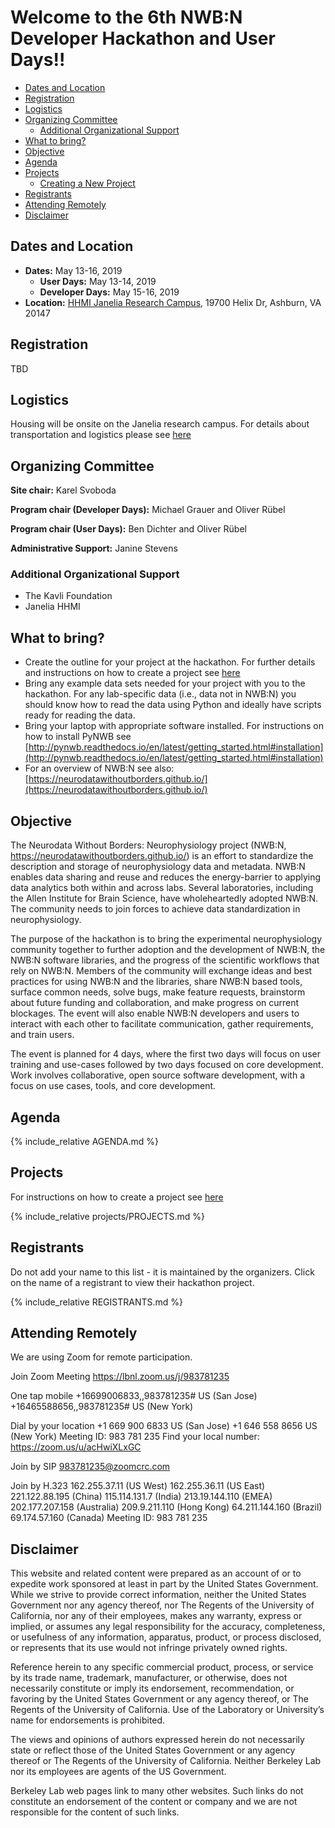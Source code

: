 
# Welcome to the 6th NWB:N Developer Hackathon and User Days!!

  * [Dates and Location](#dates-and-location)
  * [Registration](#registration)
  * [Logistics](#logistics)
  * [Organizing Committee](#organizing-committee)
    * [Additional Organizational Support](#additional-organizational-support)
  * [What to bring?](#what-to-bring)
  * [Objective](#objective)
  * [Agenda](#agenda)
  * [Projects](#projects)
     * [Creating a New Project](projects/README.md)
  * [Registrants](#registrants)
  * [Attending Remotely](#attending-remotely)
  * [Disclaimer](#disclaimer)


## Dates and Location

- **Dates:** May 13-16, 2019
  - **User Days:** May 13-14, 2019
  - **Developer Days:** May 15-16, 2019
- **Location:** [HHMI Janelia Research Campus](https://www.janelia.org/), 19700 Helix Dr, Ashburn, VA 20147 

## Registration 

TBD

## Logistics

Housing will be onsite on the Janelia research campus. For details about transportation and logistics please see [here](https://www.dropbox.com/s/i2540enmapap05o/Janelia%20travel%20logistics.pdf?dl=0)

## Organizing Committee

**Site chair:** Karel Svoboda 

**Program chair (Developer Days):** Michael Grauer and Oliver Rübel

**Program chair (User Days):**  Ben Dichter and Oliver Rübel

**Administrative Support:** Janine Stevens

### Additional Organizational Support

- The Kavli Foundation
- Janelia HHMI

## What to bring?

* Create the outline for your project at the hackathon. For further details and instructions on how to create a project see [here](projects/README.md)
* Bring any example data sets needed for your project with you to the hackathon. For any lab-specific data (i.e., data not in NWB:N) you should know how to read the data using Python and ideally have scripts ready for reading the data.  
* Bring your laptop with appropriate software installed. For instructions on how to install PyNWB see [http://pynwb.readthedocs.io/en/latest/getting_started.html#installation](http://pynwb.readthedocs.io/en/latest/getting_started.html#installation)
* For an overview of NWB:N see also: [https://neurodatawithoutborders.github.io/](https://neurodatawithoutborders.github.io/)

## Objective

The Neurodata Without Borders: Neurophysiology project (NWB:N, https://neurodatawithoutborders.github.io/) is an effort to standardize the description and storage of neurophysiology data and metadata. NWB:N enables data sharing and reuse and reduces the energy-barrier to applying data analytics both within and across labs. Several laboratories, including the Allen Institute for Brain Science, have wholeheartedly adopted NWB:N. The community needs to join forces to achieve data standardization in neurophysiology. 

The purpose of the hackathon is to bring the experimental neurophysiology community together to further adoption and the development of NWB:N, the NWB:N software libraries, and the progress of the scientific workflows that rely on NWB:N. Members of the community will exchange ideas and best practices for using NWB:N and the libraries, share NWB:N based tools, surface common needs, solve bugs, make feature requests, brainstorm about future funding and collaboration, and make progress on current blockages. The event will also enable NWB:N developers and users to interact with each other to facilitate communication, gather requirements, and train users.

The event is planned for 4 days, where the first two days will focus on user training and use-cases followed by two days focused on core development. Work involves collaborative, open source software development, with a focus on use cases, tools, and core development.

## Agenda

<!-- ORGANIZERS: please edit AGENDA.md -->

{% include_relative AGENDA.md %}

## Projects

<a name="ProjectsList"/>

For instructions on how to create a project see [here](projects/README.md)

{% include_relative projects/PROJECTS.md %}

## Registrants

Do not add your name to this list - it is maintained by the organizers. Click on the name of a registrant to view their hackathon project.

<!-- ORGANIZERS: please edit REGISTRANTS.md -->

{% include_relative REGISTRANTS.md %}

## Attending Remotely

We are using Zoom for remote participation.


Join Zoom Meeting
https://lbnl.zoom.us/j/983781235

One tap mobile
+16699006833,,983781235# US (San Jose)
+16465588656,,983781235# US (New York)

Dial by your location
        +1 669 900 6833 US (San Jose)
        +1 646 558 8656 US (New York)
Meeting ID: 983 781 235
Find your local number: https://zoom.us/u/acHwiXLxGC

Join by SIP
983781235@zoomcrc.com

Join by H.323
162.255.37.11 (US West)
162.255.36.11 (US East)
221.122.88.195 (China)
115.114.131.7 (India)
213.19.144.110 (EMEA)
202.177.207.158 (Australia)
209.9.211.110 (Hong Kong)
64.211.144.160 (Brazil)
69.174.57.160 (Canada)
Meeting ID: 983 781 235



## Disclaimer

This website and related content were prepared as an account of or to expedite work sponsored at least in part by the United States Government. While we strive to provide correct information, neither the United States Government nor any agency thereof, nor The Regents of the University of California, nor any of their employees, makes any warranty, express or implied, or assumes any legal responsibility for the accuracy, completeness, or usefulness of any information, apparatus, product, or process disclosed, or represents that its use would not infringe privately owned rights.

Reference herein to any specific commercial product, process, or service by its trade name, trademark, manufacturer, or otherwise, does not necessarily constitute or imply its endorsement, recommendation, or favoring by the United States Government or any agency thereof, or The Regents of the University of California.  Use of the Laboratory or University’s name for endorsements is prohibited.

The views and opinions of authors expressed herein do not necessarily state or reflect those of the United States Government or any agency thereof or The Regents of the University of California.  Neither Berkeley Lab nor its employees are agents of the US Government.

Berkeley Lab web pages link to many other websites.  Such links do not constitute an endorsement of the content or company and we are not responsible for the content of such links.


